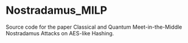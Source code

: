 # Nostradamus_MILP
Source code for the paper Classical and Quantum Meet-in-the-Middle Nostradamus Attacks on AES-like Hashing.
